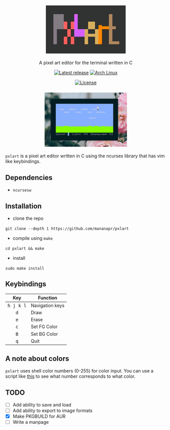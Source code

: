 <h3 align="center"><img src="logo.png" height="150px"></h3>
<p align="center">A pixel art editor for the terminal written in C</p>

<p align="center">
<a href="https://github.com/mananapr/cfiles/releases/latest"><img src="https://img.shields.io/badge/release-v1.0-blue.svg" alt="Latest release" /></a>
<a href="https://aur.archlinux.org/packages/pxlart"><img src="https://img.shields.io/badge/aur-v1.0-blue.svg" alt="Arch Linux" /></a>
</p>

<p align="center">
<a href="https://github.com/mananapr/cfiles/blob/master/LICENSE"><img src="https://img.shields.io/badge/license-MIT-yellow.svg" alt="License" /></a>
</p>

<h3 align="center"><img src="scrot.png" width="51%"></h3>

`pxlart` is a pixel art editor written in C using the ncurses library that has vim like keybindings.

## Dependencies
- `ncursesw`

## Installation
- clone the repo

`git clone --depth 1 https://github.com/mananapr/pxlart`

- compile using `make`

`cd pxlart && make`

- install

`sudo make install`

## Keybindings
| Key | Function |
|:---:| --- |
| <kbd>h j k l</kbd> | Navigation keys |
| <kbd>d</kbd> | Draw |
| <kbd>e</kbd> | Erase |
| <kbd>c</kbd> | Set FG Color |
| <kbd>B</kbd> | Set BG Color |
| <kbd>q</kbd> | Quit |

## A note about colors
`pxlart` uses shell color numbers (0-255) for color input. You can use a script like [this](https://gist.github.com/MicahElliott/719710) to see what number corresponds to what color.

## TODO
- [ ] Add ability to save and load
- [ ] Add ability to export to image formats
- [x] Make PKGBUILD for AUR
- [ ] Write a manpage
